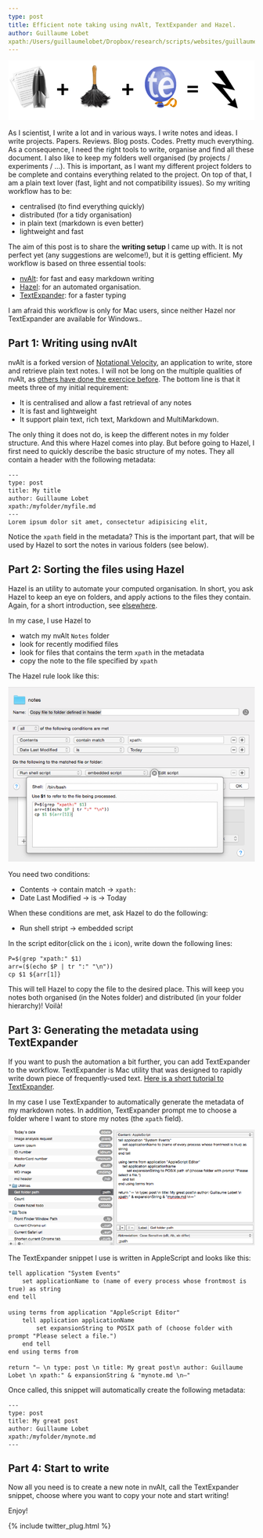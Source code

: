 ```yaml
---
type: post
title: Efficient note taking using nvAlt, TextExpander and Hazel.
author: Guillaume Lobet
xpath:/Users/guillaumelobet/Dropbox/research/scripts/websites/guillaumelobet.github.io/_posts/nvalt-hazel-texexpander.md
---
```


![legend ](/img/nvalt/hazel-nvalt.png)

As I scientist, I write a lot and in various ways. I write notes and ideas. I write projects. Papers. Reviews. Blog posts. Codes. Pretty much everything. As a consequence, I need the right tools to write, organise and find all these document. I also like to keep my folders well organised (by projects / experiments / ...). This is important, as I want my different project folders to be complete and contains everything related to the project. On top of that, I am a plain text lover (fast, light and not compatibility issues). So my writing workflow has to be:

- centralised (to find everything quickly)
- distributed (for a tidy organisation)
- in plain text (markdown is even better)
- lightweight and fast

The aim of this post is to share the **writing setup** I came up with. It is not perfect yet (any suggestions are welcome!), but it is getting efficient. My workflow is based on three essential tools: 

- [nvAlt](http://brettterpstra.com/projects/nvalt/): for fast and easy markdown writing
- [Hazel](http://www.noodlesoft.com/hazel.php): for an automated organisation.
- [TextExpander](http://smilesoftware.com/TextExpander/index.html): for a faster typing

<div class="message">
I am afraid this workflow is only for Mac users, since neither Hazel nor TextExpander are available for Windows..
</div>

## Part 1: Writing using nvAlt

nvAlt is a forked version of [Notational Velocity](http://notational.net/), an application to write, store and retrieve plain text notes. I will not be long on the multiple qualities of nvAlt, as [others have done the exercice before](http://www.macworld.com/article/2047073/nvalt-review-makes-writing-and-finding-plain-text-notes-simple.html). The bottom line is that it meets three of my initial requirement:

- It is centralised and allow a fast retrieval of any notes
- It is fast and lightweight
- It support plain text, rich text, Markdown and MultiMarkdown.

The only thing it does not do, is keep the different notes in my folder structure. And this where Hazel comes into play. But before going to Hazel, I first need to quickly describe the basic structure of my notes. They all contain a header with the following metadata:

	---
	type: post
	title: My title
	author: Guillaume Lobet
	xpath:/myfolder/myfile.md
	---
	Lorem ipsum dolor sit amet, consectetur adipisicing elit, 

Notice the `xpath` field in the metadata? This is the important part, that will be used by Hazel to sort the notes in various folders (see below). 

## Part 2: Sorting the files using Hazel

Hazel is an utility to automate your computed organisation. In short, you ask Hazel to keep an eye on folders, and apply actions to the files they contain. Again, for a short introduction, see [elsewhere](http://computers.tutsplus.com/tutorials/9-hazel-rules-to-increase-your-productivity--mac-47144).

In my case, I use Hazel to

- watch my nvAlt `Notes` folder
- look for recently modified files
- look for files that contains the term `xpath` in the metadata
- copy the note to the file specified by `xpath`

The Hazel rule look like this:

![legend ](/img/nvalt/hazel.png)

You need two conditions:

- Contents -> contain match -> `xpath:`
- Date Last Modified -> is -> Today

When these conditions are met, ask Hazel to do the following:

- Run shell stript -> embedded script

In the script editor(click on the `i` icon), write down the following lines:

	P=$(grep "xpath:" $1) 
	arr=($(echo $P | tr ":" "\n"))
	cp $1 ${arr[1]}
	
This will tell Hazel to copy the file to the desired place. This will keep you notes both organised (in the Notes folder) and distributed (in your folder hierarchy)! Voilà!



## Part 3: Generating the metadata using TextExpander

If you want to push the automation a bit further, you can add TextExpander to the workflow. TextExpander is Mac utility that was designed to rapidly write down piece of frequently-used text. [Here is a short tutorial to TextExpander](http://lifehacker.com/a-comprehensive-guide-to-textexpander-1616374942).

In my case I use TextExpander to automatically generate the metadata of my markdown notes. In addition, TextExpander prompt me to choose a folder where I want to store my notes (the `xpath` field).


![legend ](/img/nvalt/textexpander.png)


The TextExpander snippet I use is written in AppleScript and looks like this: 

	tell application "System Events"
    	set applicationName to (name of every process whose frontmost is true) as string
	end tell

	using terms from application "AppleScript Editor"
    	tell application applicationName
        	set expansionString to POSIX path of (choose folder with prompt "Please select a file.")
    	end tell
	end using terms from

	return "— \n type: post \n title: My great post\n author: Guillaume Lobet \n xpath:" & expansionString & "mynote.md \n—"


Once called, this snippet will automatically create the following metadata:

	---
	type: post
	title: My great post
	author: Guillaume Lobet
	xpath:/myfolder/mynote.md
	---



## Part 4: Start to write

Now all you need is to create a new note in nvAlt, call the TextExpander snippet, choose where you want to copy your note and start writing!

Enjoy!


{% include twitter_plug.html %}



